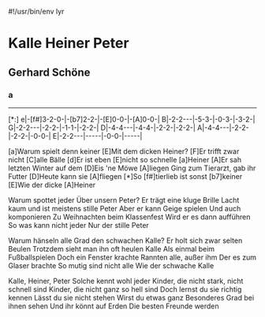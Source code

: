 #!/usr/bin/env lyr
# Kalle Heiner Peter
## Gerhard Schöne
### a

---

[*:]
e|-[f#]3-2-0-|-[b7]2-2-|-[E]0-0-|-[A]0-0-|
B|-2-2---|-5-3-|-0-3-|-3-2-|
G|-2-2---|-2-2-|-1-1-|-2-2-|
D|-4-4---|-4-4-|-2-2-|-2-2-|
A|-4-4---|-2-2-|-2-2-|-0-0-|
E|-2-2---|-----|-0-0-|-----|


[a]Warum spielt denn keiner
[E]Mit dem dicken Heiner?
[F]Er trifft zwar nicht [C]alle Bälle
[d]Er ist eben [E]nicht so schnelle
[a]Heiner
[A]Er sah letzten Winter auf dem
[D]Eis 'ne Möwe [A]liegen
Ging zum Tierarzt, gab ihr Futter
[D]Heute kann sie [A]fliegen
[*]So [f#]tierlieb ist sonst [b7]keiner
[E]Wie der dicke [A]Heiner

Warum spottet jeder
Über unsern Peter?
Er trägt eine kluge Brille
Lacht kaum und ist meistens stille
Peter
Aber er kann Geige spielen
Und auch komponieren
Zu Weihnachten beim Klassenfest
Wird er es dann aufführen
So was kann nicht jeder
Nur der stille Peter

Warum hänseln alle
Grad den schwachen Kalle?
Er holt sich zwar selten Beulen
Trotzdem sieht man ihn oft heulen
Kalle
Als einmal beim Fußballspielen
Doch ein Fenster krachte
Rannten alle, außer ihm
Der es zum Glaser brachte
So mutig sind nicht alle
Wie der schwache Kalle

Kalle, Heiner, Peter
Solche kennt wohl jeder
Kinder, die nicht stark, nicht schnell sind
Kinder, die nicht ganz so hell sind
Doch lernst du sie richtig kennen
Lässt du sie nicht stehen
Wirst du etwas ganz Besonderes
Grad bei ihnen sehen
Und ihr könnt auf Erden
Die besten Freunde werden